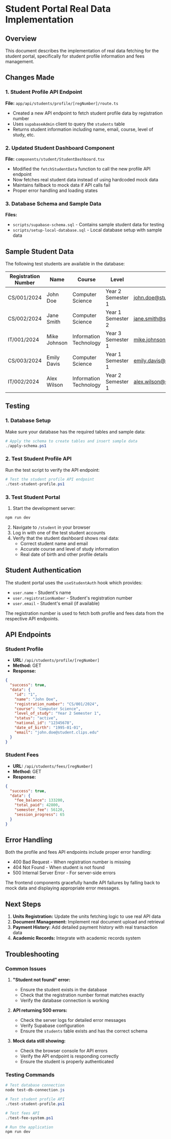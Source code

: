 # Student Portal Real Data Implementation

## Overview

This document describes the implementation of real data fetching for the student portal, specifically for student profile information and fees management.

## Changes Made

### 1. Student Profile API Endpoint

**File:** `app/api/students/profile/[regNumber]/route.ts`
- Created a new API endpoint to fetch student profile data by registration number
- Uses `supabaseAdmin` client to query the `students` table
- Returns student information including name, email, course, level of study, etc.

### 2. Updated Student Dashboard Component

**File:** `components/student/StudentDashboard.tsx`
- Modified the `fetchStudentData` function to call the new profile API endpoint
- Now fetches real student data instead of using hardcoded mock data
- Maintains fallback to mock data if API calls fail
- Proper error handling and loading states

### 3. Database Schema and Sample Data

**Files:** 
- `scripts/supabase-schema.sql` - Contains sample student data for testing
- `scripts/setup-local-database.sql` - Local database setup with sample data

## Sample Student Data

The following test students are available in the database:

| Registration Number | Name | Course | Level | Email |
|---------------------|------|--------|-------|--------|
| CS/001/2024 | John Doe | Computer Science | Year 2 Semester 1 | john.doe@student.clips.edu |
| CS/002/2024 | Jane Smith | Computer Science | Year 1 Semester 2 | jane.smith@student.clips.edu |
| IT/001/2024 | Mike Johnson | Information Technology | Year 3 Semester 1 | mike.johnson@student.clips.edu |
| CS/003/2024 | Emily Davis | Computer Science | Year 1 Semester 1 | emily.davis@student.clips.edu |
| IT/002/2024 | Alex Wilson | Information Technology | Year 2 Semester 1 | alex.wilson@student.clips.edu |

## Testing

### 1. Database Setup

Make sure your database has the required tables and sample data:

```powershell
# Apply the schema to create tables and insert sample data
./apply-schema.ps1
```

### 2. Test Student Profile API

Run the test script to verify the API endpoint:

```powershell
# Test the student profile API endpoint
./test-student-profile.ps1
```

### 3. Test Student Portal

1. Start the development server:
```bash
npm run dev
```

2. Navigate to `/student` in your browser
3. Log in with one of the test student accounts
4. Verify that the student dashboard shows real data:
   - Correct student name and email
   - Accurate course and level of study information
   - Real date of birth and other profile details

## Student Authentication

The student portal uses the `useStudentAuth` hook which provides:
- `user.name` - Student's name
- `user.registrationNumber` - Student's registration number
- `user.email` - Student's email (if available)

The registration number is used to fetch both profile and fees data from the respective API endpoints.

## API Endpoints

### Student Profile
- **URL:** `/api/students/profile/[regNumber]`
- **Method:** GET
- **Response:**
```json
{
  "success": true,
  "data": {
    "id": "1",
    "name": "John Doe",
    "registration_number": "CS/001/2024",
    "course": "Computer Science",
    "level_of_study": "Year 2 Semester 1",
    "status": "active",
    "national_id": "12345678",
    "date_of_birth": "1995-01-01",
    "email": "john.doe@student.clips.edu"
  }
}
```

### Student Fees
- **URL:** `/api/students/fees/[regNumber]`
- **Method:** GET
- **Response:**
```json
{
  "success": true,
  "data": {
    "fee_balance": 133200,
    "total_paid": 42800,
    "semester_fee": 56120,
    "session_progress": 65
  }
}
```

## Error Handling

Both the profile and fees API endpoints include proper error handling:
- 400 Bad Request - When registration number is missing
- 404 Not Found - When student is not found
- 500 Internal Server Error - For server-side errors

The frontend components gracefully handle API failures by falling back to mock data and displaying appropriate error messages.

## Next Steps

1. **Units Registration:** Update the units fetching logic to use real API data
2. **Document Management:** Implement real document upload and retrieval
3. **Payment History:** Add detailed payment history with real transaction data
4. **Academic Records:** Integrate with academic records system

## Troubleshooting

### Common Issues

1. **"Student not found" error:**
   - Ensure the student exists in the database
   - Check that the registration number format matches exactly
   - Verify the database connection is working

2. **API returning 500 errors:**
   - Check the server logs for detailed error messages
   - Verify Supabase configuration
   - Ensure the `students` table exists and has the correct schema

3. **Mock data still showing:**
   - Check the browser console for API errors
   - Verify the API endpoint is responding correctly
   - Ensure the student is properly authenticated

### Testing Commands

```powershell
# Test database connection
node test-db-connection.js

# Test student profile API
./test-student-profile.ps1

# Test fees API
./test-fee-system.ps1

# Run the application
npm run dev
```
